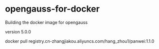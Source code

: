 # opengauss-for-docker
Building the docker image for opengauss

version 5.0.0

docker pull registry.cn-zhangjiakou.aliyuncs.com/hang_zhou1/panwei:1.1.0
